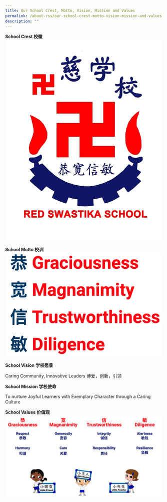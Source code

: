 ```yaml
---
title: Our School Crest, Motto, Vision, Mission and Values
permalink: /about-rss/our-school-crest-motto-vision-mission-and-values
description: ""
---
```

**School Crest 校徽**
![](/images/RSS%20School%20Logo%202015.jpeg)

**School Motto 校训**
![](/images/school%20motto%201.png)

**School Vision 学校愿景**

Caring Community, Innovative Leaders
博爱，创新，引领

**School Mission 学校使命**

To nurture Joyful Learners with Exemplary Character through a Caring Culture

**School Values 价值观**
![](/images/school%20values.png)